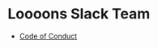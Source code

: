 # Loooons Slack Team
- [Code of Conduct](https://github.com/davidpett/loooons/blob/master/code-of-conduct.md)
